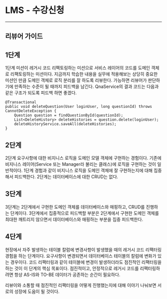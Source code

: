 # LMS - 수강신청

---

## 리뷰어 가이드
## 1단계
1단계 미션이 레거시 코드 리팩토링하는 미션으로 서비스 레이어의 코드를 도메인 객체로 리팩토링하는 미션이다.
지금까지 학습한 내용을 실무에 적용해보는 상당히 중요한 미션인 만큼 도메인 객체로 로직 분리를 잘 하도록 리뷰한다.
가능하면 리뷰어가 판단하기에 만족하는 수준이 될 때까지 피드백을 남긴다.
QnaService의 결과 코드는 다음과 같은 구조가 되도록 피드백 하면 좋겠다.

```
@Transactional
public void deleteQuestion(User loginUser, long questionId) throws CannotDeleteException {
    Question question = findQuestionById(questionId);
    List<DeleteHistory> deleteHistories = question.delete(loginUser);
    deleteHistoryService.saveAll(deleteHistories);
}
```

## 2단계
2단계 요구사항에 대한 비지니스 로직을 도메인 모델 객체에 구현하는 경험이다.
기존에 비지니스 레이어(Service 또는 Manager라 불리는 클래스)에 로직을 구현하는 것이 일반적이다.
1단계 경험과 같이 비지니스 로직을 도메인 객체에 잘 구현하는지에 대해 집중해서 피드백한다.
2단계는 데이터베이스에 대한 CRUD는 없다.

## 3단계
3단계는 2단계에서 구현한 도메인 객체를 데이터베이스와 매핑하고, CRUD를 진행하는 단계이다.
3단계에서 집중적으로 피드백할 부분은 2단계에서 구현한 도메인 객체를 최대한 깨트리지 않으면서 데이터베이스와 매핑하는 부분을 집중 피드백한다.

## 4단계
현장에서 자주 발생하는 테이블 칼럼에 변경사항이 발생했을 때의 레거시 코드 리팩터링 경험을 하는 단계이다.
요구사항이 변경되면서 데이터베이스 테이블의 칼럼에 변화가 있는 경우이다.
코드 리팩터링과 같이 테이블에 변경이 발생하더라도 점진적인 리팩터링을 하는 것이 이 단계의 핵심 목표이다.
점진적이고, 안정적으로 레거시 코드를 리팩터링하려면 항상 AS-IS와 TO-BE 데이터가 공존하는 순간이 필요하다.

리뷰이와 소통할 때 점진적인 리팩터링을 어떻게 진행했는지에 대해 이야기 나눠보면 서로의 성장에 도움이 될 것이다.

